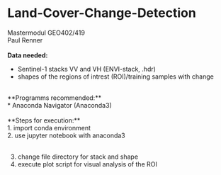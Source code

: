 # Land-Cover-Change-Detection
Mastermodul GEO402/419 <br>
Paul Renner <br>
<br>
**Data needed:** <br>
* Sentinel-1 stacks VV and VH (ENVI-stack, .hdr)
* shapes of the regions of intrest (ROI)/training samples with change <br>
<br>
**Programms recommended:** <br>
* Anaconda Navigator (Anaconda3) <br>
<br>
**Steps for execution:** <br>
1. import conda environment <br>
2. use jupyter notebook with anaconda3 <br>
<br>


3. change file directory for stack and shape <br>
4. execute plot script for visual analysis of the ROI <br>
